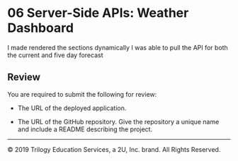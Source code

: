 # 06 Server-Side APIs: Weather Dashboard

I made rendered the sections dynamically
I was able to pull the API for both the current and five day forecast


## Review

You are required to submit the following for review:

* The URL of the deployed application.

* The URL of the GitHub repository. Give the repository a unique name and include a README describing the project.

- - -
© 2019 Trilogy Education Services, a 2U, Inc. brand. All Rights Reserved.
